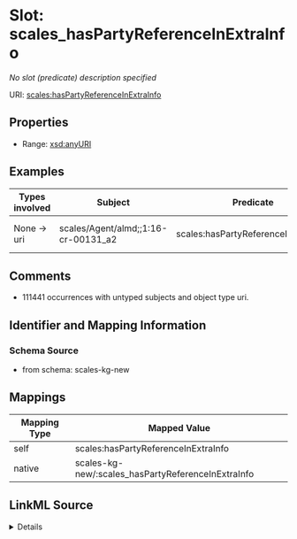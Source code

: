 

# Slot: scales_hasPartyReferenceInExtraInfo


_No slot (predicate) description specified_





URI: [scales:hasPartyReferenceInExtraInfo](http://schemas.scales-okn.org/rdf/scales#hasPartyReferenceInExtraInfo)



<!-- no inheritance hierarchy -->








## Properties

* Range: [xsd:anyURI](http://www.w3.org/2001/XMLSchema#anyURI)






## Examples

| Types involved | Subject | Predicate | Object |
| --- | --- | --- | --- |
| None → uri | scales/Agent/almd;;1:16-cr-00131_a2 | scales:hasPartyReferenceInExtraInfo | scales/PartyEntity/SPID-INDUSTRY-ST-009-000009368 |


## Comments

* 111441 occurrences with untyped subjects and object type uri.

## Identifier and Mapping Information







### Schema Source


* from schema: scales-kg-new




## Mappings

| Mapping Type | Mapped Value |
| ---  | ---  |
| self | scales:hasPartyReferenceInExtraInfo |
| native | scales-kg-new/:scales_hasPartyReferenceInExtraInfo |




## LinkML Source

<details>

```yaml
name: scales_hasPartyReferenceInExtraInfo
description: No slot (predicate) description specified
comments:
- 111441 occurrences with untyped subjects and object type uri.
examples:
- description: None → uri
  object:
    example_object: scales/PartyEntity/SPID-INDUSTRY-ST-009-000009368
    example_object_type: uri
    example_predicate: scales:hasPartyReferenceInExtraInfo
    example_subject: scales/Agent/almd;;1:16-cr-00131_a2
    example_subject_type: None
from_schema: scales-kg-new
rank: 1000
slot_uri: scales:hasPartyReferenceInExtraInfo
alias: scales_hasPartyReferenceInExtraInfo
range: uri

```
</details>